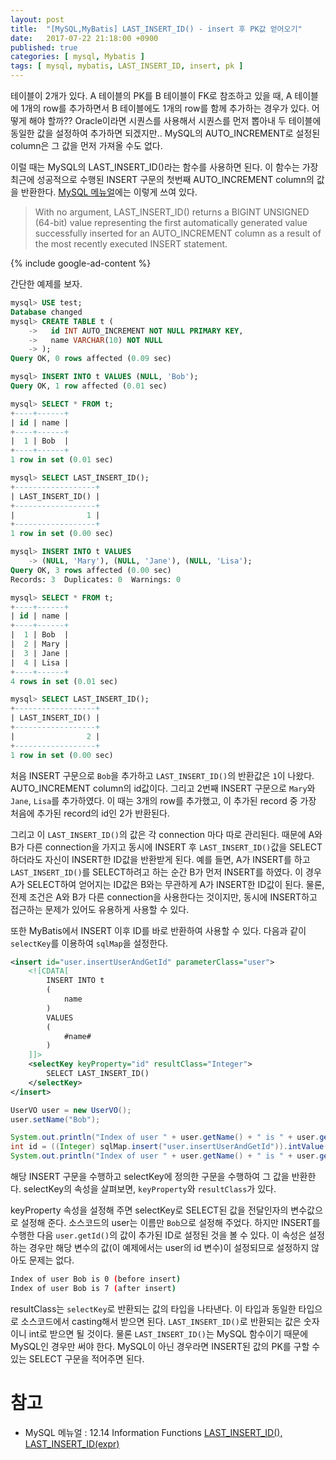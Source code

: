 ```yaml
---
layout: post
title:  "[MySQL,MyBatis] LAST_INSERT_ID() - insert 후 PK값 얻어오기"
date:   2017-07-22 21:18:00 +0900
published: true
categories: [ mysql, Mybatis ]
tags: [ mysql, mybatis, LAST_INSERT_ID, insert, pk ]
---
```


테이블이 2개가 있다. A 테이블의 PK를 B 테이블이 FK로 참조하고 있을 때, A 테이블에 1개의 row를 추가하면서 B 테이블에도 1개의 row를 함께 추가하는 경우가 있다. 어떻게 해야 할까?? Oracle이라면 시퀀스를 사용해서 시퀀스를 먼저 뽑아내 두 테이블에 동일한 값을 설정하여 추가하면 되겠지만.. MySQL의 AUTO_INCREMENT로 설정된 column은 그 값을 먼저 가져올 수도 없다.

이럴 때는 MySQL의 LAST_INSERT_ID()라는 함수를 사용하면 된다. 이 함수는 가장 최근에 성공적으로 수행된 INSERT 구문의 첫번째 AUTO_INCREMENT column의 값을 반환한다. [MySQL 메뉴얼](https://dev.mysql.com/doc/refman/5.7/en/information-functions.html#function_last-insert-id)에는 이렇게 쓰여 있다.

> With no argument, LAST_INSERT_ID() returns a BIGINT UNSIGNED (64-bit) value representing the first automatically generated value successfully inserted for an AUTO_INCREMENT column as a result of the most recently executed INSERT statement.

{% include google-ad-content %}

간단한 예제를 보자.

```sql
mysql> USE test;
Database changed
mysql> CREATE TABLE t (
    ->   id INT AUTO_INCREMENT NOT NULL PRIMARY KEY,
    ->   name VARCHAR(10) NOT NULL
    -> );
Query OK, 0 rows affected (0.09 sec)

mysql> INSERT INTO t VALUES (NULL, 'Bob');
Query OK, 1 row affected (0.01 sec)

mysql> SELECT * FROM t;
+----+------+
| id | name |
+----+------+
|  1 | Bob  |
+----+------+
1 row in set (0.01 sec)

mysql> SELECT LAST_INSERT_ID();
+------------------+
| LAST_INSERT_ID() |
+------------------+
|                1 |
+------------------+
1 row in set (0.00 sec)

mysql> INSERT INTO t VALUES
    -> (NULL, 'Mary'), (NULL, 'Jane'), (NULL, 'Lisa');
Query OK, 3 rows affected (0.00 sec)
Records: 3  Duplicates: 0  Warnings: 0

mysql> SELECT * FROM t;
+----+------+
| id | name |
+----+------+
|  1 | Bob  |
|  2 | Mary |
|  3 | Jane |
|  4 | Lisa |
+----+------+
4 rows in set (0.01 sec)

mysql> SELECT LAST_INSERT_ID();
+------------------+
| LAST_INSERT_ID() |
+------------------+
|                2 |
+------------------+
1 row in set (0.00 sec)
```

처음 INSERT 구문으로 `Bob`을 추가하고 `LAST_INSERT_ID()`의 반환값은 `1`이 나왔다. AUTO_INCREMENT column의 id값이다. 그리고 2번째 INSERT 구문으로 `Mary`와 `Jane`, `Lisa`를 추가하였다. 이 때는 3개의 row를 추가했고, 이 추가된 record 중 가장 처음에 추가된 record의 id인 2가 반환된다.

그리고 이 `LAST_INSERT_ID()`의 값은 각 connection 마다 따로 관리된다. 때문에 A와 B가 다른 connection을 가지고 동시에 INSERT 후 `LAST_INSERT_ID()`값을 SELECT하더라도 자신이 INSERT한 ID값을 반환받게 된다. 예를 들면, A가 INSERT를 하고 `LAST_INSERT_ID()`를 SELECT하려고 하는 순간 B가 먼저 INSERT를 하였다. 이 경우 A가 SELECT하여 얻어지는 ID값은 B와는 무관하게 A가 INSERT한 ID값이 된다. 물론, 전제 조건은 A와 B가 다른 connection을 사용한다는 것이지만, 동시에 INSERT하고 접근하는 문제가 있어도 유용하게 사용할 수 있다.

또한 MyBatis에서 INSERT 이후 ID를 바로 반환하여 사용할 수 있다. 다음과 같이 `selectKey`를 이용하여 `sqlMap`을 설정한다.
```xml
<insert id="user.insertUserAndGetId" parameterClass="user">
    <![CDATA[
        INSERT INTO t
        (
            name
        )
        VALUES
        (
            #name#
        )
    ]]>
    <selectKey keyProperty="id" resultClass="Integer">
        SELECT LAST_INSERT_ID()
    </selectKey>
</insert>
```

```java
UserVO user = new UserVO();
user.setName("Bob");

System.out.println("Index of user " + user.getName() + " is " + user.getId() + " (before insert)");
int id = ((Integer) sqlMap.insert("user.insertUserAndGetId")).intValue();
System.out.println("Index of user " + user.getName() + " is " + user.getId() + " (after insert)");
```

해당 INSERT 구문을 수행하고 selectKey에 정의한 구문을 수행하여 그 값을 반환한다. selectKey의 속성을 살펴보면, `keyProperty`와 `resultClass`가 있다.

keyProperty 속성을 설정해 주면 selectKey로 SELECT된 값을 전달인자의 변수값으로 설정해 준다. 소스코드의 user는 이름만 `Bob`으로 설정해 주었다. 하지만 INSERT를 수행한 다음 `user.getId()`의 값이 추가된 ID로 설정된 것을 볼 수 있다. 이 속성은 설정하는 경우만 해당 변수의 값(이 예제에서는 user의 id 변수)이 설정되므로 설정하지 않아도 문제는 없다.

```bash
Index of user Bob is 0 (before insert)
Index of user Bob is 7 (after insert)
```

resultClass는 `selectKey`로 반환되는 값의 타입을 나타낸다. 이 타입과 동일한 타입으로 소스코드에서 casting해서 받으면 된다. `LAST_INSERT_ID()`로 반환되는 값은 숫자이니 int로 받으면 될 것이다. 물론 `LAST_INSERT_ID()`는 MySQL 함수이기 때문에 MySQL인 경우만 써야 한다. MySQL이 아닌 경우라면 INSERT된 값의 PK를 구할 수 있는 SELECT 구문을 적어주면 된다.

# 참고

- MySQL 메뉴얼 : 12.14 Information Functions [LAST_INSERT_ID(), LAST_INSERT_ID(expr)](https://dev.mysql.com/doc/refman/5.7/en/information-functions.html#function_last-insert-id)
